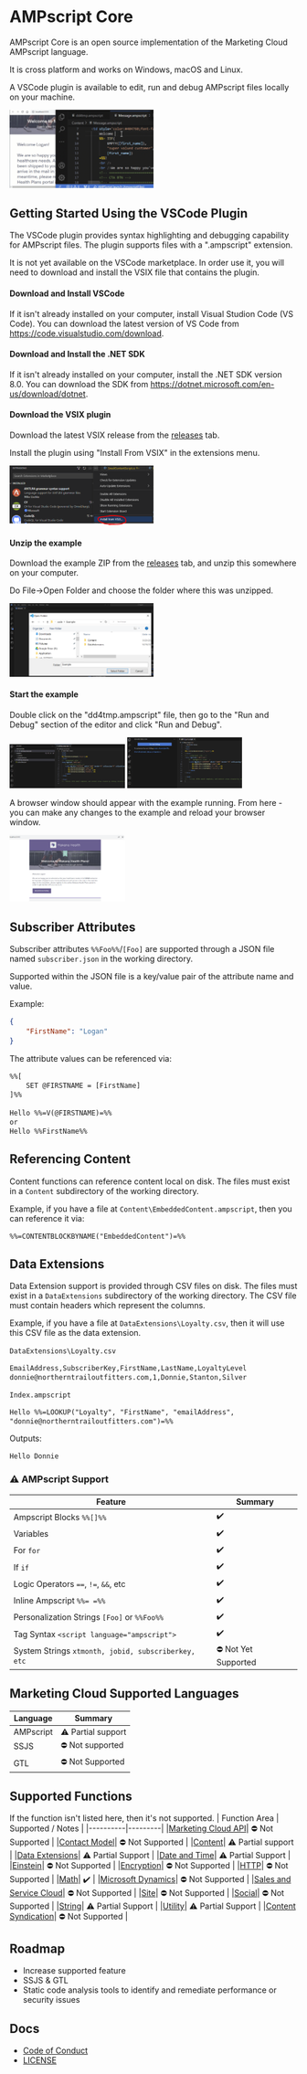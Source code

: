 # AMPscript Core

AMPscript Core is an open source implementation of the Marketing Cloud AMPscript language.

It is cross platform and works on Windows, macOS and Linux.

A VSCode plugin is available to edit, run and debug AMPscript files locally on your machine.

<img src="docs/img/welcome.gif" alt="VSCode Plugin" width="50%"/>

## Getting Started Using the VSCode Plugin

The VSCode plugin provides syntax highlighting and debugging capability for AMPscript files.
The plugin supports files with a ".ampscript" extension.

It is not yet available on the VSCode marketplace. In order use it, you will need to download and install the VSIX file that contains the plugin.

#### Download and Install VSCode

If it isn't already installed on your computer, install Visual Studion Code (VS Code). You can download the latest version of VS Code from https://code.visualstudio.com/download.

#### Download and Install the .NET SDK

If it isn't already installed on your computer, install the .NET SDK version 8.0. You can download the SDK from https://dotnet.microsoft.com/en-us/download/dotnet.

#### Download the VSIX plugin

Download the latest VSIX release from the [releases](https://github.com/SalesforceLabs/ampscript-core/releases) tab.

Install the plugin using "Install From VSIX" in the extensions menu.

<img src="docs/img/install-vsix.png" alt="Install From VSIX" width="50%"/>

#### Unzip the example

Download the example ZIP from the [releases](https://github.com/SalesforceLabs/ampscript-core/releases) tab, and unzip this somewhere on your computer.

Do File->Open Folder and choose the folder where this was unzipped.

<img src="docs/img/open-folder.png" alt="Open Example Folder" width="50%"/>

#### Start the example

Double click on the "dd4tmp.ampscript" file, then go to the "Run and Debug" section of the editor and click "Run and Debug".

<img src="docs/img/open-file.png" alt="Open Root File" width="40%"/> <img src="docs/img/run-and-debug.png" alt="Open Root File" width="40%"/>

A browser window should appear with the example running. From here - you can make any changes to the example and reload your browser window.

<img src="docs/img/example-running.png" alt="Example Running" width="40%"/>

## Subscriber Attributes

Subscriber attributes `%%Foo%%`/`[Foo]` are supported through a JSON file named `subscriber.json` in the working directory.

Supported within the JSON file is a key/value pair of the attribute name and value.

Example:

```json
{
    "FirstName": "Logan"
}
```

The attribute values can be referenced via:

```ampscript
%%[
    SET @FIRSTNAME = [FirstName]
]%%

Hello %%=V(@FIRSTNAME)=%%
or
Hello %%FirstName%%
```

## Referencing Content

Content functions can reference content local on disk. The files must exist in a `Content` subdirectory of the working directory.

Example, if you have a file at `Content\EmbeddedContent.ampscript`, then you can reference it via:

```ampscript
%%=CONTENTBLOCKBYNAME("EmbeddedContent")=%%
```

## Data Extensions

Data Extension support is provided through CSV files on disk. The files must exist in a `DataExtensions` subdirectory of the working directory. The CSV file must contain headers which represent the columns.

Example, if you have a file at `DataExtensions\Loyalty.csv`, then it will use this CSV file as the data extension.

`DataExtensions\Loyalty.csv`

```csv
EmailAddress,SubscriberKey,FirstName,LastName,LoyaltyLevel
donnie@northerntrailoutfitters.com,1,Donnie,Stanton,Silver
```

`Index.ampscript`

```ampscript
Hello %%=LOOKUP("Loyalty", "FirstName", "emailAddress", "donnie@northerntrailoutfitters.com")=%%
```

Outputs:

```ampscript
Hello Donnie
```

### ⚠️ AMPscript Support

| Feature                                             | Summary              |
| --------------------------------------------------- | -------------------- |
| Ampscript Blocks `%%[]%%`                           | ✔️                   |
| Variables                                           | ✔️                   |
| For `for`                                           | ✔️                   |
| If `if`                                             | ✔️                   |
| Logic Operators `==`, `!=`, `&&`, etc               | ✔️                   |
| Inline Ampscript `%%= =%%`                          | ✔️                   |
| Personalization Strings `[Foo]` or `%%Foo%%`        | ✔️                   |
| Tag Syntax `<script language="ampscript">`          | ✔️                   |
| System Strings `xtmonth, jobid, subscriberkey, etc` | ⛔ Not Yet Supported |

## Marketing Cloud Supported Languages

| Language  | Summary            |
| --------- | ------------------ |
| AMPscript | ⚠️ Partial support |
| SSJS      | ⛔ Not supported   |
| GTL       | ⛔ Not Supported   |

## Supported Functions

If the function isn't listed here, then it's not supported.
| Function Area | Supported / Notes |
|----------|---------|
|[Marketing Cloud API](https://ampscript.guide/marketing-cloud-api-functions/)| ⛔ Not Supported |
|[Contact Model](https://ampscript.guide/content-model-functions/)| ⛔ Not Supported |
|[Content](https://ampscript.guide/content-functions/)| ⚠️ Partial support |
|[Data Extensions](https://ampscript.guide/data-extension-functions/)| ⚠️ Partial Support |
|[Date and Time](https://ampscript.guide/date-and-time-functions/)| ⚠️ Partial Support |
|[Einstein](https://ampscript.guide/einstein-email-recommendation-functions/)| ⛔ Not Supported |
|[Encryption](https://ampscript.guide/encryption-and-encoding-functions/)| ⛔ Not Supported |
|[HTTP](https://ampscript.guide/http-functions/)| ⛔ Not Supported |
|[Math](https://ampscript.guide/math-functions/)| ✔️ |
|[Microsoft Dynamics](https://ampscript.guide/microsoft-dynamics-crm-functions/)| ⛔ Not Supported |
|[Sales and Service Cloud](https://ampscript.guide/sales-and-service-cloud-functions/)| ⛔ Not Supported |
|[Site](https://ampscript.guide/site-based-functions/)| ⛔ Not Supported |
|[Social](https://ampscript.guide/social-functions/)| ⛔ Not Supported |
|[String](https://ampscript.guide/string-functions/)| ⚠️ Partial Support |
|[Utility](https://ampscript.guide/utility-functions/)| ⚠️ Partial Support |
|[Content Syndication](https://ampscript.guide/content-syndication/)| ⛔ Not Supported |

## Roadmap

-   Increase supported feature
-   SSJS & GTL
-   Static code analysis tools to identify and remediate performance or security issues

## Docs

-   [Code of Conduct](./CODE_OF_CONDUCT.md)
-   [LICENSE](./LICENSE)
